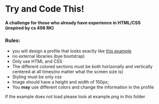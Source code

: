 # Try and Code This!

#### A challenge for those who already have experience in HTML/CSS (inspired by cs 498 RK)

### Rules:
* you will design a profile that looks exactly like [this example](https://imgur.com/NQQVlr3)
* no external libraries (bye bootstrap)
* Only use HTML and CSS
* The different colored sections must be both horizonally and vertically centered at all times(no matter what the screen size is)
* Styling must be only css
* Image should have a height and width of 150px;
* You **may** use different colors and change the information in the profile

If the example does not load please look at example.png in this folder

